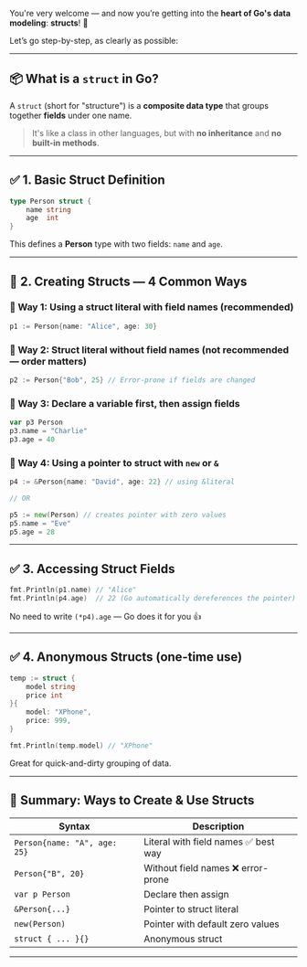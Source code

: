 You're very welcome — and now you’re getting into the **heart of Go's data modeling**: **structs**! 🧱

Let’s go step-by-step, as clearly as possible:

---

## 📦 What is a `struct` in Go?

A `struct` (short for "structure") is a **composite data type** that groups together **fields** under one name.

> It's like a class in other languages, but with **no inheritance** and **no built-in methods**.

---

## ✅ 1. Basic Struct Definition

```go
type Person struct {
    name string
    age  int
}
```

This defines a **Person** type with two fields: `name` and `age`.

---

## 🧪 2. Creating Structs — 4 Common Ways

### 📌 Way 1: Using a **struct literal with field names** (recommended)

```go
p1 := Person{name: "Alice", age: 30}
```

### 📌 Way 2: Struct literal **without field names** (not recommended — order matters)

```go
p2 := Person{"Bob", 25} // Error-prone if fields are changed
```

### 📌 Way 3: Declare a variable first, then assign fields

```go
var p3 Person
p3.name = "Charlie"
p3.age = 40
```

### 📌 Way 4: Using a **pointer to struct** with `new` or `&`

```go
p4 := &Person{name: "David", age: 22} // using &literal

// OR

p5 := new(Person) // creates pointer with zero values
p5.name = "Eve"
p5.age = 28
```

---

## ✅ 3. Accessing Struct Fields

```go
fmt.Println(p1.name) // "Alice"
fmt.Println(p4.age)  // 22 (Go automatically dereferences the pointer)
```

No need to write `(*p4).age` — Go does it for you 👍

---

## ✅ 4. Anonymous Structs (one-time use)

```go
temp := struct {
    model string
    price int
}{
    model: "XPhone",
    price: 999,
}

fmt.Println(temp.model) // "XPhone"
```

Great for quick-and-dirty grouping of data.

---

## 🧠 Summary: Ways to Create & Use Structs

| Syntax                       | Description                         |
| ---------------------------- | ----------------------------------- |
| `Person{name: "A", age: 25}` | Literal with field names ✅ best way |
| `Person{"B", 20}`            | Without field names ❌ error-prone   |
| `var p Person`               | Declare then assign                 |
| `&Person{...}`               | Pointer to struct literal           |
| `new(Person)`                | Pointer with default zero values    |
| `struct { ... }{}`           | Anonymous struct                    |

---

